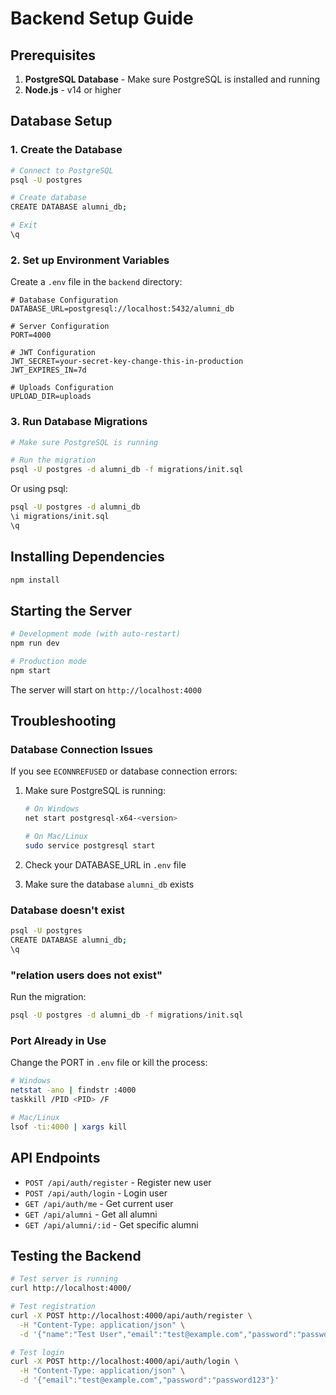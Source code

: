 # Backend Setup Guide

## Prerequisites

1. **PostgreSQL Database** - Make sure PostgreSQL is installed and running
2. **Node.js** - v14 or higher

## Database Setup

### 1. Create the Database

```bash
# Connect to PostgreSQL
psql -U postgres

# Create database
CREATE DATABASE alumni_db;

# Exit
\q
```

### 2. Set up Environment Variables

Create a `.env` file in the `backend` directory:

```env
# Database Configuration
DATABASE_URL=postgresql://localhost:5432/alumni_db

# Server Configuration  
PORT=4000

# JWT Configuration
JWT_SECRET=your-secret-key-change-this-in-production
JWT_EXPIRES_IN=7d

# Uploads Configuration
UPLOAD_DIR=uploads
```

### 3. Run Database Migrations

```bash
# Make sure PostgreSQL is running

# Run the migration
psql -U postgres -d alumni_db -f migrations/init.sql
```

Or using psql:
```bash
psql -U postgres -d alumni_db
\i migrations/init.sql
\q
```

## Installing Dependencies

```bash
npm install
```

## Starting the Server

```bash
# Development mode (with auto-restart)
npm run dev

# Production mode
npm start
```

The server will start on `http://localhost:4000`

## Troubleshooting

### Database Connection Issues

If you see `ECONNREFUSED` or database connection errors:

1. Make sure PostgreSQL is running:
   ```bash
   # On Windows
   net start postgresql-x64-<version>
   
   # On Mac/Linux
   sudo service postgresql start
   ```

2. Check your DATABASE_URL in `.env` file
3. Make sure the database `alumni_db` exists

### Database doesn't exist

```bash
psql -U postgres
CREATE DATABASE alumni_db;
\q
```

### "relation users does not exist"

Run the migration:
```bash
psql -U postgres -d alumni_db -f migrations/init.sql
```

### Port Already in Use

Change the PORT in `.env` file or kill the process:
```bash
# Windows
netstat -ano | findstr :4000
taskkill /PID <PID> /F

# Mac/Linux
lsof -ti:4000 | xargs kill
```

## API Endpoints

- `POST /api/auth/register` - Register new user
- `POST /api/auth/login` - Login user
- `GET /api/auth/me` - Get current user
- `GET /api/alumni` - Get all alumni
- `GET /api/alumni/:id` - Get specific alumni

## Testing the Backend

```bash
# Test server is running
curl http://localhost:4000/

# Test registration
curl -X POST http://localhost:4000/api/auth/register \
  -H "Content-Type: application/json" \
  -d '{"name":"Test User","email":"test@example.com","password":"password123","role":"alumni"}'

# Test login
curl -X POST http://localhost:4000/api/auth/login \
  -H "Content-Type: application/json" \
  -d '{"email":"test@example.com","password":"password123"}'
```

